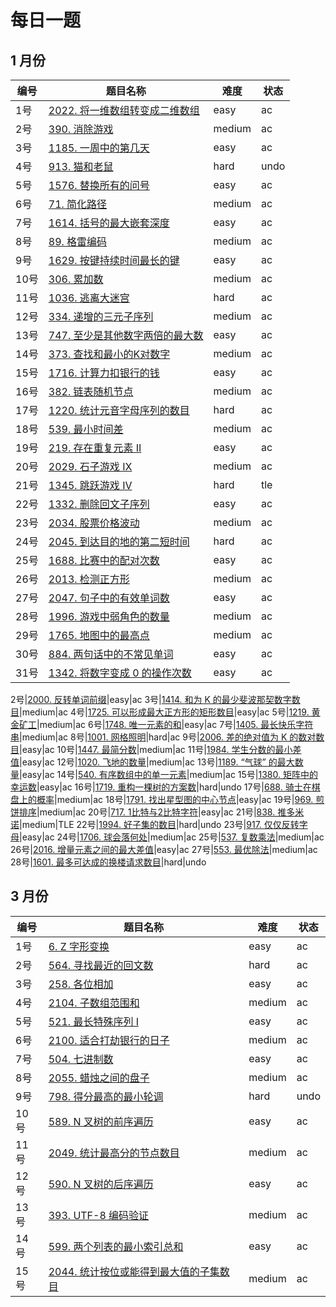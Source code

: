 # 每日一题

## 1 月份

**编号**|**题目名称**|**难度**|**状态**
--------|------------|--------|--------
1号|[2022. 将一维数组转变成二维数组](./1%20月份/第1题%202022.%20将一维数组转变成二维数组)|easy|ac
2号|[390. 消除游戏](./1%20月份/第2题%20390.%20消除游戏)|medium|ac
3号|[1185. 一周中的第几天](./1%20月份/第3题%201185.%20一周中的第几天)|easy|ac
4号|[913. 猫和老鼠](./1%20月份/第4题%20913.%20猫和老鼠)|hard|undo
5号|[1576. 替换所有的问号](./1%20月份/第5题%201576.%20替换所有的问号)|easy|ac
6号|[71. 简化路径](./1%20月份/第6题%2071.%20简化路径)|medium|ac
7号|[1614. 括号的最大嵌套深度](./1%20月份/第7题%201614.%20括号的最大嵌套深度)|easy|ac
8号|[89. 格雷编码](./1%20月份/第8题%2089.%20格雷编码)|medium|ac
9号|[1629. 按键持续时间最长的键](./1%20月份/第9题%201629.%20按键持续时间最长的键)|easy|ac
10号|[306. 累加数](./1%20月份/第10题%20306.%20累加数)|medium|ac
11号|[1036. 逃离大迷宫](./1%20月份/第11题%201036.%20逃离大迷宫)|hard|ac
12号|[334. 递增的三元子序列](./1%20月份/第12题%20334.%20递增的三元子序列)|medium|ac
13号|[747. 至少是其他数字两倍的最大数](./1%20月份/第13题%20747.%20至少是其他数字两倍的最大数)|easy|ac
14号|[373. 查找和最小的K对数字](./1%20月份/第14题%20373.%20查找和最小的K对数字)|medium|ac
15号|[1716. 计算力扣银行的钱](./1%20月份/第15题%201716.%20计算力扣银行的钱数)|easy|ac
16号|[382. 链表随机节点](./1%20月份/第16题%20382.%20链表随机节点)|medium|ac
17号|[1220. 统计元音字母序列的数目](./1%20月份/第17题%201220.%20统计元音字母序列的数目)|hard|ac
18号|[539. 最小时间差](./1%20月份/第18题%20382.%20最小时间差)|medium|ac
19号|[219. 存在重复元素 II](./1%20月份/第19题%20219.%20存在重复元素%20II)|easy|ac
20号|[2029. 石子游戏 IX](./1%20月份/第20题%202029.%20石子游戏%20IX)|medium|ac
21号|[1345. 跳跃游戏 IV](./1%20月份/第21题%201345.%20跳跃游戏%20IV)|hard|tle
22号|[1332. 删除回文子序列](./1%20月份/第22题%201332.%20删除回文子序列)|easy|ac
23号|[2034. 股票价格波动](./1%20月份/第23题%202034.%20股票价格波动)|medium|ac
24号|[2045. 到达目的地的第二短时间](./1%20月份/第24题%202045.%20到达目的地的第二短时间)|hard|ac
25号|[1688. 比赛中的配对次数](./1%20月份/第25题%201688.%20比赛中的配对次数)|easy|ac
26号|[2013. 检测正方形](./1%20月份/第26题%202013.%20检测正方形)|medium|ac
27号|[2047. 句子中的有效单词数](./1%20月份/第27题%202047.%20句子中的有效单词数)|easy|ac
28号|[1996. 游戏中弱角色的数量](./1%20月份/第28题%201996.%20游戏中弱角色的数量)|medium|ac
29号|[1765. 地图中的最高点](./1%20月份/第29题%201765.%20地图中的最高点)|medium|ac
30号|[884. 两句话中的不常见单词](./1%20月份/第30题%20884.%20两句话中的不常见单词)|easy|ac
31号|[1342. 将数字变成 0 的操作次数](./1%20月份/第31题%201342.%20将数字变成%200%20的操作次数)|easy|ac


2号|[2000. 反转单词前缀](./2%20月份/第2题%202000.%20反转单词前缀)|easy|ac
3号|[1414. 和为 K 的最少斐波那契数字数目](./2%20月份/第3题%201414.%20和为%20K%20的最少斐波那契数字数目)|medium|ac
4号|[1725. 可以形成最大正方形的矩形数目](./2%20月份/第4题%201725.%20可以形成最大正方形的矩形数目)|easy|ac
5号|[1219. 黄金矿工](./2%20月份/第5题%201219.%20黄金矿工)|medium|ac
6号|[1748. 唯一元素的和](./2%20月份/第6题%201748.%20唯一元素的和)|easy|ac
7号|[1405. 最长快乐字符串](./2%20月份/第7题%201405.%20最长快乐字符串)|medium|ac
8号|[1001. 网格照明](./2%20月份/第8题%201001.%20网格照明)|hard|ac
9号|[2006. 差的绝对值为 K 的数对数目](./2%20月份/第9题%202006.%20差的绝对值为%20K%20的数对数目)|easy|ac
10号|[1447. 最简分数](./2%20月份/第10题%201447.%20最简分数)|medium|ac
11号|[1984. 学生分数的最小差值](./2%20月份/第11题%201984.%20学生分数的最小差值)|easy|ac
12号|[1020. 飞地的数量](./2%20月份/第12题%201020.%20飞地的数量)|medium|ac
13号|[1189. “气球” 的最大数量](./2%20月份/第13题%201189.%20“气球”%20的最大数量)|easy|ac
14号|[540. 有序数组中的单一元素](./2%20月份/第14题%20540.%20有序数组中的单一元素)|medium|ac
15号|[1380. 矩阵中的幸运数](./2%20月份/第15题%201380.%20矩阵中的幸运数)|easy|ac
16号|[1719. 重构一棵树的方案数](./2%20月份/第16题%201719.%20重构一棵树的方案数)|hard|undo
17号|[688. 骑士在棋盘上的概率](./2%20月份/第17题%20688.%20骑士在棋盘上的概率)|medium|ac
18号|[1791. 找出星型图的中心节点](./2%20月份/第18题%201791.%20找出星型图的中心节点)|easy|ac
19号|[969. 煎饼排序](./2%20月份/第19题%20969.%20煎饼排序)|medium|ac
20号|[717. 1比特与2比特字符](./2%20月份/第20题%20717.%201比特与2比特字符)|easy|ac
21号|[838. 推多米诺](./2%20月份/第21题%20838.%20推多米诺)|medium|TLE
22号|[1994. 好子集的数目](./2%20月份/第22题%201994.%20好子集的数目)|hard|undo
23号|[917. 仅仅反转字母](./2%20月份/第23题%20917.%20仅仅反转字母)|easy|ac
24号|[1706. 球会落何处](./2%20月份/第24题%201706.%20球会落何处)|medium|ac
25号|[537. 复数乘法](./2%20月份/第25题%20537.%20复数乘法)|medium|ac
26号|[2016. 增量元素之间的最大差值](./2%20月份/第26题%202016.%20增量元素之间的最大差值)|easy|ac
27号|[553. 最优除法](./2%20月份/第25题%20553.%20最优除法)|medium|ac
28号|[1601. 最多可达成的换楼请求数目](./2%20月份/第28题%201601.%20最多可达成的换楼请求数目)|hard|undo

## 3 月份

**编号**|**题目名称**|**难度**|**状态**
--------|------------|--------|--------
1号|[6. Z 字形变换](./3%20月份/第1题%206.%20Z%20字形变换)|easy|ac
2号|[564. 寻找最近的回文数](./3%20月份/第2题%20564.%20寻找最近的回文数)|hard|ac
3号|[258. 各位相加](./3%20月份/第3题%20258.%20各位相加)|easy|ac
4号|[2104. 子数组范围和](./3%20月份/第4题%202104.%20子数组范围和)|medium|ac
5号|[521. 最长特殊序列 Ⅰ](./3%20月份/第5题%20521.%20最长特殊序列%20Ⅰ)|easy|ac
6号|[2100. 适合打劫银行的日子](./3%20月份/第4题%202100.%20适合打劫银行的日子)|medium|ac
7号|[504. 七进制数](./3%20月份/第7题%20504.%20七进制数)|easy|ac
8号|[2055. 蜡烛之间的盘子](./3%20月份/第8题%202055.%20蜡烛之间的盘子)|medium|ac
9号|[798. 得分最高的最小轮调](./3%20月份/第9题%20798.%20得分最高的最小轮调)|hard|undo
10号|[589. N 叉树的前序遍历](./3%20月份/第10题%20589.%20N%20叉树的前序遍历)|easy|ac
11号|[2049. 统计最高分的节点数目](./3%20月份/第11题%202049.%20统计最高分的节点数目)|medium|ac
12号|[590. N 叉树的后序遍历](./3%20月份/第12题%20589.%20N%20叉树的后序遍历)|easy|ac
13号|[393. UTF-8 编码验证](./3%20月份/第13题%20393.%20UTF-8%20编码验证)|medium|ac
14号|[599. 两个列表的最小索引总和](./3%20月份/第14题%20599.%20两个列表的最小索引总和)|easy|ac
15号|[2044. 统计按位或能得到最大值的子集数目](./3%20月份/第15题%202044.%20统计按位或能得到最大值的子集数目)|medium|ac
